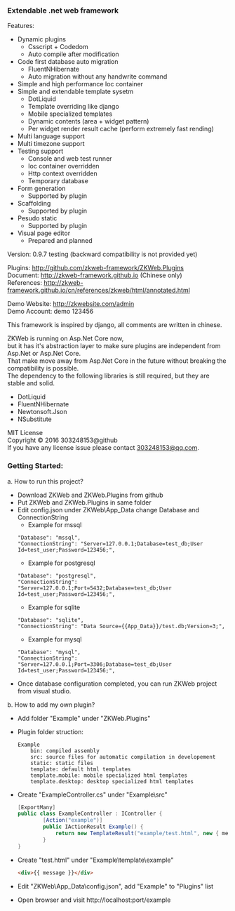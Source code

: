 ### Extendable .net web framework

Features:<br/>

- Dynamic plugins
	- Csscript + Codedom
	- Auto compile after modification
- Code first database auto migration
	- FluentNHibernate
	- Auto migration without any handwrite command
- Simple and high performance Ioc container
- Simple and extendable template sysetm
	- DotLiquid
	- Template overriding like django
	- Mobile specialized templates
	- Dynamic contents (area + widget pattern)
	- Per widget render result cache (perform extremely fast rending) 
- Multi language support
- Multi timezone support
- Testing support
	- Console and web test runner
	- Ioc container overridden
	- Http context overridden
	- Temporary database
- Form generation
	- Supported by plugin
- Scaffolding
	- Supported by plugin
- Pesudo static
	- Supported by plugin
- Visual page editor
	- Prepared and planned

Version: 0.9.7 testing (backward compatibility is not provided yet)<br/>

Plugins: http://github.com/zkweb-framework/ZKWeb.Plugins<br/>
Document: http://zkweb-framework.github.io (Chinese only)<br/>
References: http://zkweb-framework.github.io/cn/references/zkweb/html/annotated.html<br/>

Demo Website: http://zkwebsite.com/admin<br/>
Demo Account: demo 123456

This framework is inspired by django, all comments are written in chinese.<br/>

ZKWeb is running on Asp.Net Core now,<br/>
but it has it's abstraction layer to make sure plugins are independent from Asp.Net or Asp.Net Core.<br/>
That make move away from Asp.Net Core in the future without breaking the compatibility is possible.<br/>
The dependency to the following libraries is still required, but they are stable and solid. <br/>

- DotLiquid
- FluentNHibernate
- Newtonsoft.Json
- NSubstitute

MIT License<br/>
Copyright © 2016 303248153@github<br/>
If you have any license issue please contact 303248153@qq.com.<br/>

### Getting Started:

a. How to run this project?

- Download ZKWeb and ZKWeb.Plugins from github
- Put ZKWeb and ZKWeb.Plugins in same folder
- Edit config.json under ZKWeb\App_Data change Database and ConnectionString
	- Example for mssql
	```
	"Database": "mssql",
	"ConnectionString": "Server=127.0.0.1;Database=test_db;User Id=test_user;Password=123456;",
	```
	- Example for postgresql
	```
	"Database": "postgresql",
	"ConnectionString": "Server=127.0.0.1;Port=5432;Database=test_db;User Id=test_user;Password=123456;",
	```
	- Example for sqlite
	```
	"Database": "sqlite",
	"ConnectionString": "Data Source={{App_Data}}/test.db;Version=3;",
	```
	- Example for mysql
	```
	"Database": "mysql",
	"ConnectionString": "Server=127.0.0.1;Port=3306;Database=test_db;User Id=test_user;Password=123456;",
	```
-	Once database configuration completed, you can run ZKWeb project from visual studio.

b. How to add my own plugin?
	
- Add folder "Example" under "ZKWeb.Plugins" 
- Plugin folder struction:

	```
	Example
		bin: compiled assembly
		src: source files for automatic compilation in developement
		static: static files
		template: default html templates
		template.mobile: mobile specialized html templates
		template.desktop: desktop specialized html templates
	```
- Create "ExampleController.cs" under "Example\src"

	``` csharp
	[ExportMany]
	public class ExampleController : IController {
			[Action("example")]
			public IActionResult Example() {
				return new TemplateResult("example/test.html", new { message = "hello world" });
			}
	}
	```
- Create "test.html" under "Example\template\example"

	``` html
	<div>{{ message }}</div>
	```
- Edit "ZKWeb\App_Data\config.json", add "Example" to "Plugins" list
- Open browser and visit http://localhost:port/example
